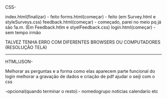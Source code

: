﻿CSS-

index.html(finalizar) - feito
forms.html(começar) - feito (em Survey.html e styleSurveys.css)
feedback.html(começar) - começado, parei no meio pq já são 1a.m. (Em Feedback.htlm e styelFeedback.css)
login.html(começar) - sem tempo irmão

TALVEZ TENHA ERRO COM DIFERENTES BROWSERS OU COMPUTADORES (RESOLUÇÃO TELA)

-----------------------------------------------------------------
HTML/JSON-

Melhorar as perguntas e a forma como elas aparecem
parte funcional do login
melhorar a gravação de dados e criação de pdf
ajudar o seiji com o css


-opcional(quando terminar o resto):-
nomedogrupo
noticias
calendario
etc